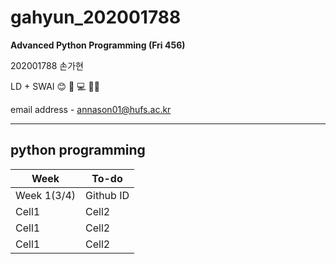 # gahyun_202001788
**Advanced Python Programming (Fri 456)**

202001788 손가현

LD + SWAI 😊 📓 💻 🧑‍🎓

email address - annason01@hufs.ac.kr

---

## python programming 

|Week|To-do|
|--|--|
|Week 1(3/4)|Github ID|
|Cell1|Cell2|
|Cell1|Cell2|
|Cell1|Cell2|

